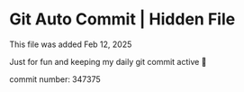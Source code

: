 # Git Auto Commit | Hidden File

This file was added Feb 12, 2025

Just for fun and keeping my daily git commit active 🤪

commit number: 347375
